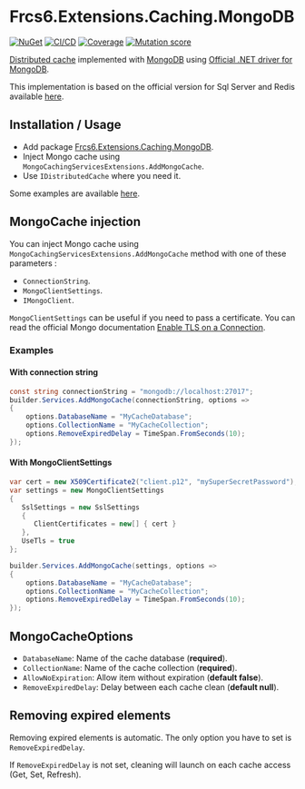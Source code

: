 # Frcs6.Extensions.Caching.MongoDB

[![NuGet](https://img.shields.io/nuget/v/Frcs6.Extensions.Caching.MongoDB.svg)](https://www.nuget.org/packages/Frcs6.Extensions.Caching.MongoDB)
[![CI/CD](https://github.com/frcs6/Frcs6.Extensions.Caching.MongoDB/actions/workflows/build_release.yml/badge.svg)](https://github.com/frcs6/Frcs6.Extensions.Caching.MongoDB/actions/workflows/build_release.yml)
[![Coverage](https://codecov.io/gh/frcs6/Frcs6.Extensions.Caching.MongoDB/graph/badge.svg?token=5RBQZ75VTR)](https://codecov.io/gh/frcs6/Frcs6.Extensions.Caching.MongoDB)
[![Mutation score](https://img.shields.io/endpoint?style=flat&url=https%3A%2F%2Fbadge-api.stryker-mutator.io%2Fgithub.com%2Ffrcs6%2FFrcs6.Extensions.Caching.MongoDB%2Fmain)](https://dashboard.stryker-mutator.io/reports/github.com/frcs6/Frcs6.Extensions.Caching.MongoDB/main)

[Distributed cache](https://learn.microsoft.com/en-us/aspnet/core/performance/caching/distributed) implemented with [MongoDB](https://www.mongodb.com/) using [Official .NET driver for MongoDB](https://www.nuget.org/packages/MongoDB.Driver).

This implementation is based on the official version for Sql Server and Redis available [here](https://github.com/dotnet/aspnetcore/tree/main/src/Caching).

## Installation / Usage

- Add package [Frcs6.Extensions.Caching.MongoDB](https://www.nuget.org/packages/Frcs6.Extensions.Caching.MongoDB/).
- Inject Mongo cache using ```MongoCachingServicesExtensions.AddMongoCache```.
- Use ```IDistributedCache``` where you need it.

Some examples are available [here](./examples/).

## MongoCache injection

You can inject Mongo cache using ```MongoCachingServicesExtensions.AddMongoCache``` method with one of these parameters :
  - ```ConnectionString```.
  - ```MongoClientSettings```.
  - ```IMongoClient```.

```MongoClientSettings``` can be useful if you need to pass a certificate. You can read the official Mongo documentation [Enable TLS on a Connection](https://www.mongodb.com/docs/drivers/csharp/current/fundamentals/connection/tls/).

### Examples

#### With connection string

```cs
const string connectionString = "mongodb://localhost:27017";
builder.Services.AddMongoCache(connectionString, options =>
{
    options.DatabaseName = "MyCacheDatabase";
    options.CollectionName = "MyCacheCollection";
    options.RemoveExpiredDelay = TimeSpan.FromSeconds(10);
});
```

#### With MongoClientSettings

```cs
var cert = new X509Certificate2("client.p12", "mySuperSecretPassword");
var settings = new MongoClientSettings
{
   SslSettings = new SslSettings
   {
      ClientCertificates = new[] { cert }
   },
   UseTls = true
};

builder.Services.AddMongoCache(settings, options =>
{
    options.DatabaseName = "MyCacheDatabase";
    options.CollectionName = "MyCacheCollection";
    options.RemoveExpiredDelay = TimeSpan.FromSeconds(10);
});
```

## MongoCacheOptions

- ```DatabaseName```: Name of the cache database (**required**).
- ```CollectionName```: Name of the cache collection (**required**).
- ```AllowNoExpiration```: Allow item without expiration (**default false**).
- ```RemoveExpiredDelay```: Delay between each cache clean (**default null**).

## Removing expired elements

Removing expired elements is automatic. The only option you have to set is ```RemoveExpiredDelay```.

If ```RemoveExpiredDelay``` is not set, cleaning will launch on each cache access (Get, Set, Refresh).
